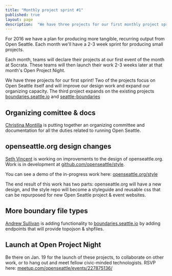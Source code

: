 ```yaml
---
title: "Monthly project sprint #1"
published: true
layout: page
description:  "We have three projects for our first monthly project sprint!"
---
```



For 2016 we have a plan for producing more tangible, recurring output from Open Seattle. Each month we'll have a 2-3 week sprint for producing small projects.

Each month, teams will declare their projects at our first event of the month at Socrata. These teams will then launch their work 2-3 weeks later at that month's Open Project Night.

We have three projects for our first sprint! Two of the projects focus on Open Seattle itself and will improve our design work and expand our organizing capacity. The third project expands on the existing projects [boundaries.seattle.io](http://boundaries.seattle.io) and [seattle-boundaries](http://github.com/openseattle/seattle-boundaries)

## Organizing comittee & docs
[Christina Montilla](https://twitter.com/mamatillla) is putting together an organizing committee and documentation for all the duties related to running Open Seattle.

## openseattle.org design changes
[Seth Vincent](https://twitter.com/sethdvincent) is working on improvements to the design of openseattle.org. Work is in development at [github.com/openseattle/style](http://github.com/openseattle/style).

You can see a demo of the in-progress work here: [openseattle.org/style](https://openseattle.org/style)

The end result of this work has two parts: openseattle.org will have a new design, and the style repo will become a styleguide and reusable css that can be repurposed for new Open Seattle project & event websites.

## More boundary file types
[Andrew Sullivan](https://twitter.com/licyeus) is adding functionality to [boundaries.seattle.io](http://boundaries.seattle.io) by adding endpoints that will provide topojson & shpfiles.

## Launch at Open Project Night
Be there on Jan. 19 for the launch of these projects, to collaborate on other work, or to hang out and meet fellow civic-minded technologists. RSVP here: [meetup.com/openseattle/events/227875136/](http://www.meetup.com/openseattle/events/227875136/)
